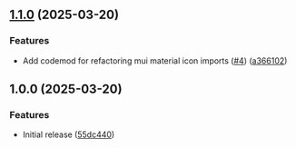 ## [1.1.0](https://github.com/BrightNight-Energy/ts-import-codemod/compare/v1.0.0...v1.1.0) (2025-03-20)

### Features

* Add codemod for refactoring mui material icon imports ([#4](https://github.com/BrightNight-Energy/ts-import-codemod/issues/4)) ([a366102](https://github.com/BrightNight-Energy/ts-import-codemod/commit/a3661029713114529c099b2a8ea61cef0cb6c22b))

## 1.0.0 (2025-03-20)

### Features

* Initial release ([55dc440](https://github.com/BrightNight-Energy/ts-ecma-import-codmod/commit/55dc440dcdec4059ddd657180df59bfc76133d6c))
